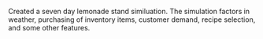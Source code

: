 Created a seven day lemonade stand similuation. The simulation factors in weather, purchasing of inventory items, customer demand, recipe
selection, and some other features.
